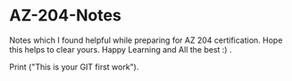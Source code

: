 # AZ-204-Notes
Notes which I found helpful while preparing for AZ 204 certification. Hope this helps to clear yours. Happy Learning and All the best :) . 


Print ("This is your GIT first work").
